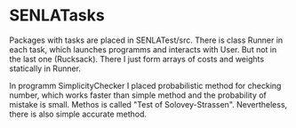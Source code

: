 # SENLATasks
Packages with tasks are placed in SENLATest/src.
There is class Runner in each task, which launches programms and interacts with User. But not in the last one (Rucksack). There I just form arrays of costs and weights statically in Runner.

In programm SimplicityChecker I placed probabilistic method for checking number, which works faster than simple method and the probability of mistake is small. Methos is called "Test of Solovey-Strassen". Nevertheless, there is also simple accurate method.

